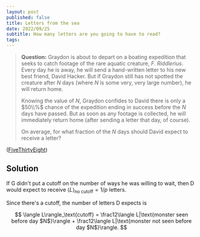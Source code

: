 ```yaml
---
layout: post
published: false
title: Letters from the sea
date: 2022/09/25
subtitle: How many letters are you going to have to read?
tags: 
---
```


>**Question:** Graydon is about to depart on a boating expedition that seeks to catch footage of the rare aquatic creature, _F. Riddlerius_. Every day he is away, he will send a hand-written letter to his new best friend, David Hacker. But if Graydon still has not spotted the creature after $N$ days (where $N$ is some very, very large number), he will return home.
>
>Knowing the value of $N,$ Graydon confides to David there is only a $50\\%$ chance of the expedition ending in success before the $N$ days have passed. But as soon as any footage is collected, he will immediately return home (after sending a letter that day, of course).
>
>On average, for what fraction of the $N$ days should David expect to receive a letter?

<!--more-->

([FiveThirtyEight](URL))

## Solution

If G didn't put a cutoff on the number of ways he was willing to wait, then D would expect to receive $\langle L\rangle_\text{no cutoff} = 1/p$ letters.

Since there's a cutoff, the number of letters D expects is

$$
\langle L\rangle_\text{cutoff} = \frac12\langle L|\text{monster seen before day $N$}\rangle + \frac12\langle L|\text{monster not seen before day $N$}\rangle. $$



<br>
